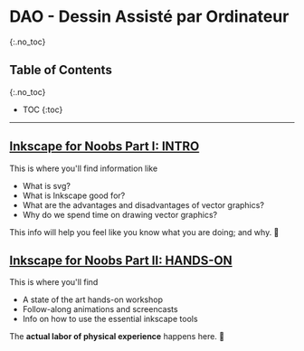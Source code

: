 
# DAO - Dessin Assisté par Ordinateur
{:.no_toc}

## Table of Contents
{:.no_toc}

* TOC
{:toc}

---

## [Inkscape for Noobs Part I: INTRO][286023fa]

  [286023fa]: noobs1.md "Inkscape for Noobs Part I: INTRO"
  
  This is where you'll find information like
  
  - What is svg?
  - What is Inkscape good for?
  - What are the advantages and disadvantages of vector graphics?
  - Why do we spend time on drawing vector graphics?

This info will help you feel like you know what you are doing; and why. 💪

## [Inkscape for Noobs Part II: HANDS-ON][286023ff]

  [286023ff]: noobs2.md "Inkscape for Noobs Part II: HANDS-ON"
  
This is where you'll find

- A state of the art hands-on workshop
- Follow-along animations and screencasts
- Info on how to use the essential inkscape tools

The **actual labor of physical experience** happens here. 👊
